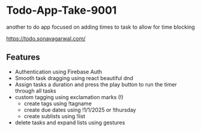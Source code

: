 # Todo-App-Take-9001
another to do app focused on adding times to task to allow for time blocking

https://todo.sonavagarwal.com/

## Features
* Authentication using Firebase Auth
* Smooth task dragging using react beautiful dnd
* Assign tasks a duration and press the play button to run the timer through all tasks
* custom tagging using exclamation marks (!)
  * create tags using !tagname
  * create due dates using !1/1/2025 or !thursday
  * create sublists using !list
* delete tasks and expand lists using gestures
